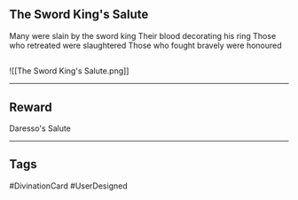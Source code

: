 ## The Sword King's Salute
Many were slain by the sword king 
Their blood decorating his ring 
Those who retreated were slaughtered 
Those who fought bravely were honoured
## 
![[The Sword King's Salute.png]]

---
## Reward
Daresso's Salute

---
## Tags
#DivinationCard
#UserDesigned
